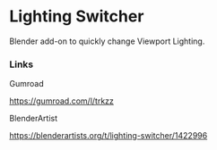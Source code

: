 # Lighting Switcher
Blender add-on to quickly change Viewport Lighting.

### Links
Gumroad 

https://gumroad.com/l/trkzz

BlenderArtist

https://blenderartists.org/t/lighting-switcher/1422996
